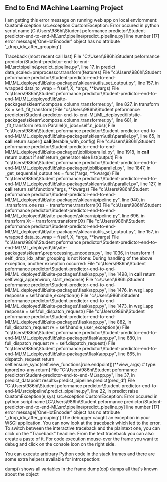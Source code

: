 ## End to End MAchine Learning Project
I am getting this error message on running web app on local enviornment:
CustomException
src.exception.CustomException: Error occured in python script name [C:\Users\986hi\Student peformance predictor\Student-predictor-end-to-end-ML\src\pipeline\predict_pipeline.py] line number [17] error message['OneHotEncoder' object has no attribute '_drop_idx_after_grouping']

Traceback (most recent call last)
File "C:\Users\986hi\Student peformance predictor\Student-predictor-end-to-end-ML\src\pipeline\predict_pipeline.py", line 17, in predict
data_scaled=preprocessor.transform(features)
File "c:\Users\986hi\Student peformance predictor\Student-predictor-end-to-end-ML\ML_deployed\lib\site-packages\sklearn\utils\_set_output.py", line 157, in wrapped
data_to_wrap = f(self, X, *args, **kwargs)
File "c:\Users\986hi\Student peformance predictor\Student-predictor-end-to-end-ML\ML_deployed\lib\site-packages\sklearn\compose\_column_transformer.py", line 827, in transform
Xs = self._fit_transform(
File "c:\Users\986hi\Student peformance predictor\Student-predictor-end-to-end-ML\ML_deployed\lib\site-packages\sklearn\compose\_column_transformer.py", line 681, in _fit_transform
return Parallel(n_jobs=self.n_jobs)(
File "c:\Users\986hi\Student peformance predictor\Student-predictor-end-to-end-ML\ML_deployed\lib\site-packages\sklearn\utils\parallel.py", line 65, in __call__
return super().__call__(iterable_with_config)
File "c:\Users\986hi\Student peformance predictor\Student-predictor-end-to-end-ML\ML_deployed\lib\site-packages\joblib\parallel.py", line 1918, in __call__
return output if self.return_generator else list(output)
File "c:\Users\986hi\Student peformance predictor\Student-predictor-end-to-end-ML\ML_deployed\lib\site-packages\joblib\parallel.py", line 1847, in _get_sequential_output
res = func(*args, **kwargs)
File "c:\Users\986hi\Student peformance predictor\Student-predictor-end-to-end-ML\ML_deployed\lib\site-packages\sklearn\utils\parallel.py", line 127, in __call__
return self.function(*args, **kwargs)
File "c:\Users\986hi\Student peformance predictor\Student-predictor-end-to-end-ML\ML_deployed\lib\site-packages\sklearn\pipeline.py", line 940, in _transform_one
res = transformer.transform(X)
File "c:\Users\986hi\Student peformance predictor\Student-predictor-end-to-end-ML\ML_deployed\lib\site-packages\sklearn\pipeline.py", line 696, in transform
Xt = transform.transform(Xt)
File "c:\Users\986hi\Student peformance predictor\Student-predictor-end-to-end-ML\ML_deployed\lib\site-packages\sklearn\utils\_set_output.py", line 157, in wrapped
data_to_wrap = f(self, X, *args, **kwargs)
File "c:\Users\986hi\Student peformance predictor\Student-predictor-end-to-end-ML\ML_deployed\lib\site-packages\sklearn\preprocessing\_encoders.py", line 1036, in transform
if self._drop_idx_after_grouping is not None:
During handling of the above exception, another exception occurred:
File "c:\Users\986hi\Student peformance predictor\Student-predictor-end-to-end-ML\ML_deployed\lib\site-packages\flask\app.py", line 1498, in __call__
return self.wsgi_app(environ, start_response)
File "c:\Users\986hi\Student peformance predictor\Student-predictor-end-to-end-ML\ML_deployed\lib\site-packages\flask\app.py", line 1476, in wsgi_app
response = self.handle_exception(e)
File "c:\Users\986hi\Student peformance predictor\Student-predictor-end-to-end-ML\ML_deployed\lib\site-packages\flask\app.py", line 1473, in wsgi_app
response = self.full_dispatch_request()
File "c:\Users\986hi\Student peformance predictor\Student-predictor-end-to-end-ML\ML_deployed\lib\site-packages\flask\app.py", line 882, in full_dispatch_request
rv = self.handle_user_exception(e)
File "c:\Users\986hi\Student peformance predictor\Student-predictor-end-to-end-ML\ML_deployed\lib\site-packages\flask\app.py", line 880, in full_dispatch_request
rv = self.dispatch_request()
File "c:\Users\986hi\Student peformance predictor\Student-predictor-end-to-end-ML\ML_deployed\lib\site-packages\flask\app.py", line 865, in dispatch_request
return self.ensure_sync(self.view_functions[rule.endpoint])(**view_args)  # type: ignore[no-any-return]
File "C:\Users\986hi\Student peformance predictor\Student-predictor-end-to-end-ML\app.py", line 37, in predict_datapoint
results=predict_pipeline.predict(pred_df)
File "C:\Users\986hi\Student peformance predictor\Student-predictor-end-to-end-ML\src\pipeline\predict_pipeline.py", line 22, in predict
raise CustomException(e,sys)
src.exception.CustomException: Error occured in python script name [C:\Users\986hi\Student peformance predictor\Student-predictor-end-to-end-ML\src\pipeline\predict_pipeline.py] line number [17] error message['OneHotEncoder' object has no attribute '_drop_idx_after_grouping']
The debugger caught an exception in your WSGI application. You can now look at the traceback which led to the error.
To switch between the interactive traceback and the plaintext one, you can click on the "Traceback" headline. From the text traceback you can also create a paste of it. For code execution mouse-over the frame you want to debug and click on the console icon on the right side.

You can execute arbitrary Python code in the stack frames and there are some extra helpers available for introspection:

dump() shows all variables in the frame
dump(obj) dumps all that's known about the object